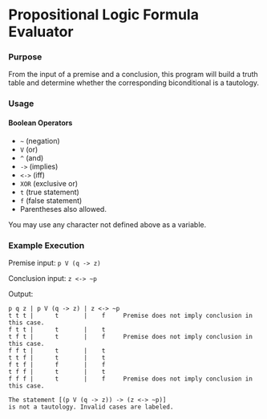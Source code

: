 # Propositional Logic Formula Evaluator

### Purpose
From the input of a premise and a conclusion, this program will build a truth table and determine whether the corresponding biconditional is a tautology.

### Usage
#### Boolean Operators

* `~` (negation)
* `V` (or)
* `^` (and)
* `->` (implies)
* `<->` (iff) 
* `XOR` (exclusive or) 
* `t` (true statement) 
* `f` (false statement)
* Parentheses also allowed.

You may use any character not defined above as a variable.

### Example Execution 
Premise input: `p V (q -> z)`

Conclusion input: `z <-> ~p`

Output:
```
p q z | p V (q -> z) | z <-> ~p
t t t |      t       |    f     Premise does not imply conclusion in this case.
f t t |      t       |    t    
t f t |      t       |    f     Premise does not imply conclusion in this case.
f f t |      t       |    t    
t t f |      t       |    t    
f t f |      f       |    f    
t f f |      t       |    t    
f f f |      t       |    f     Premise does not imply conclusion in this case.

The statement [(p V (q -> z)) -> (z <-> ~p)]
is not a tautology. Invalid cases are labeled.
```
